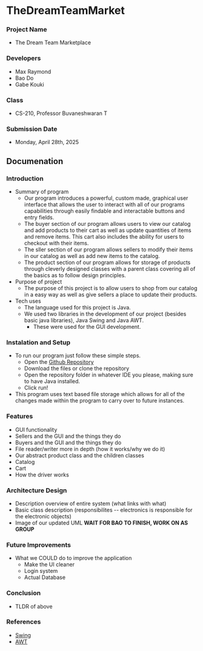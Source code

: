 # TheDreamTeamMarket

### Project Name
- The Dream Team Marketplace
### Developers
- Max Raymond
- Bao Do
- Gabe Kouki
### Class
- CS-210, Professor Buvaneshwaran T
### Submission Date
- Monday, April 28th, 2025

## Documenation
### Introduction
- Summary of program
    - Our program introduces a powerful, custom made, graphical user interface that allows the user to interact with all of our programs capabilities through easily findable and interactable buttons and entry fields.
    - The buyer section of our program allows users to view our catalog and add products to their cart as well as update quantities of items and remove items. This cart also includes the ability for users to checkout with their items.
    - The sller section of our program allows sellers to modify their items in our catalog as well as add new items to the catalog.
    - The product section of our program allows for storage of products through cleverly designed classes with a parent class covering all of the basics as to follow design principles.
- Purpose of project
    - The purpose of this project is to allow users to shop from our catalog in a easy way as well as give sellers a place to update their products.
- Tech uses
    - The language used for this project is Java.
    - We used two libraries in the development of our project (besides basic java libraries), Java Swing and Java AWT.
        - These were used for the GUI development.
### Instalation and Setup
- To run our program just follow these simple steps.
    - Open the [Github Repository](https://www.github.com/maxr112/thedreamteammarket)
    - Download the files or clone the repository
    - Open the repository folder in whatever IDE you please, making sure to have Java installed.
    - Click run!
- This program uses text based file storage which allows for all of the changes made within the program to carry over to future instances.
### Features
- GUI functionality
- Sellers and the GUI and the things they do
- Buyers and the GUI and the things they do
- File reader/writer more in depth (how it works/why we do it)
- Our abstract product class and the children classes
- Catalog 
- Cart
- How the driver works
### Architecture Design
- Description overview of entire system (what links with what)
- Basic class description (responsibilites -- electronics is responsible for the electronic objects)
- Image of our updated UML **WAIT FOR BAO TO FINISH, WORK ON AS GROUP**
### Future Improvements
- What we COULD do to improve the application
    - Make the UI cleaner
    - Login system
    - Actual Database
### Conclusion
- TLDR of above
### References
- [Swing](https://docs.oracle.com/javase/8/docs/api/index.html?javax/swing/package-summary.html)
- [AWT](https://docs.oracle.com/javase/8/docs/api/java/awt/package-frame.html)
